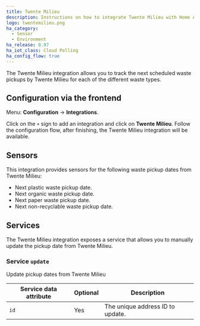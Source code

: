 ```yaml
---
title: Twente Milieu
description: Instructions on how to integrate Twente Milieu with Home Assistant.
logo: twentemilieu.png
ha_category:
  - Sensor
  - Environment
ha_release: 0.97
ha_iot_class: Cloud Polling
ha_config_flow: true
---
```


The Twente Milieu integration allows you to track the next scheduled waste
pickups by Twente Milieu for each of the different waste types.

## Configuration via the frontend

Menu: **Configuration** -> **Integrations**.

Click on the `+` sign to add an integration and click on **Twente Milieu**.
Follow the configuration flow, after finishing, the Twente Milieu
integration will be available.

## Sensors

This integration provides sensors for the following waste pickup dates from Twente Milieu:

- Next plastic waste pickup date.
- Next organic waste pickup date.
- Next paper waste pickup date.
- Next non-recyclable waste pickup date.

## Services

The Twente Milieu integration exposes a service that allows you to manually update
the pickup date from Twente Milieu.

### Service `update`

Update pickup dates from Twente Milieu

| Service data attribute | Optional | Description                                                  |
| ---------------------- | -------- | ------------------------------------------------------------ |
| `id`                   | Yes      | The unique address ID to update.                             |

